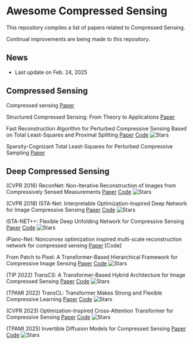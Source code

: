 # Awesome Compressed Sensing

This repository compiles a list of papers related to Compressed Sensing.

Continual improvements are being made to this repository.

## News

- Last update on Feb. 24, 2025

## Compressed Sensing

Compressed sensing [Paper](https://ieeexplore.ieee.org/abstract/document/1614066)

Structured Compressed Sensing: From Theory to Applications [Paper](https://ieeexplore.ieee.org/abstract/document/5954192)

Fast Reconstruction Algorithm for Perturbed Compressive Sensing Based on Total Least-Squares and Proximal Splitting [Paper](https://arxiv.org/abs/1606.04553) [Code](https://github.com/Reza219/Proximal-gradient-total-least-squares)
 ![Stars](https://img.shields.io/github/stars/Reza219/Proximal-gradient-total-least-squares)

Sparsity-Cognizant Total Least-Squares for Perturbed Compressive Sampling [Paper](https://ieeexplore.ieee.org/abstract/document/5706373/)

## Deep Compressed Sensing

(CVPR 2016) ReconNet: Non-Iterative Reconstruction of Images from Compressively Sensed
Measurements [Paper](https://openaccess.thecvf.com/content_cvpr_2016/papers/Kulkarni_ReconNet_Non-Iterative_Reconstruction_CVPR_2016_paper.pdf) [Code](https://github.com/Chinmayrane16/ReconNet-PyTorch)
![Stars](https://img.shields.io/github/stars/Chinmayrane16/ReconNet-PyTorch)

(CVPR 2018) ISTA-Net: Interpretable Optimization-Inspired Deep Network for Image
Compressive Sensing [Paper](https://openaccess.thecvf.com/content_cvpr_2018/papers/Zhang_ISTA-Net_Interpretable_Optimization-Inspired_CVPR_2018_paper.pdf) [Code](https://github.com/jianzhangcs/ISTA-Net-PyTorch)
![Stars](https://img.shields.io/github/stars/jianzhangcs/ISTA-Net-PyTorch)

ISTA-NET++: Flexible Deep Unfolding Network for Compressive Sensing [Paper](https://doi.org/10.1109/ICME51207.2021.9428249) [Code](https://github.com/jianzhangcs/ISTA-Netpp)
![Stars](https://img.shields.io/github/stars/jianzhangcs/ISTA-Netpp)

iPiano-Net: Nonconvex optimization inspired multi-scale reconstruction network for compressed sensing [Paper](https://doi.org/10.1016/j.image.2020.115989) [Code]

From Patch to Pixel: A Transformer-Based Hierarchical Framework for Compressive Image Sensing [Paper](https://ieeexplore.ieee.org/document/10049603) [Code](https://github.com/ICSResearch/TCS-Net)
![Stars](https://img.shields.io/github/stars/ICSResearch/TCS-Net)

(TIP 2022) TransCS: A Transformer-Based Hybrid Architecture for Image Compressed Sensing [Paper](https://ieeexplore.ieee.org/document/9934025/) [Code](https://github.com/ICSResearch/TransCS)
![Stars](https://img.shields.io/github/stars/ICSResearch/TransCS)

(TPAMI 2022) TransCL: Transformer Makes Strong and Flexible Compressive Learning [Paper](https://arxiv.org/abs/2207.11972) [Code](https://github.com/MC-E/TransCL/)
![Stars](https://img.shields.io/github/stars/MC-E/TransCL)

(CVPR 2023) Optimization-Inspired Cross-Attention Transformer for Compressive Sensing [Paper](https://openaccess.thecvf.com/content/CVPR2023/papers/Song_Optimization-Inspired_Cross-Attention_Transformer_for_Compressive_Sensing_CVPR_2023_paper.pdf) [Code](https://github.com/songjiechong/OCTUF)
![Stars](https://img.shields.io/github/stars/songjiechong/OCTUF)


(TPAMI 2025) Invertible Diffusion Models for Compressed Sensing [Paper](https://ieeexplore.ieee.org/document/10874182) [Code](https://github.com/Guaishou74851/IDM)
![Stars](https://img.shields.io/github/stars/Guaishou74851/IDM)
